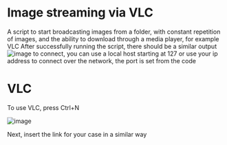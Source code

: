 # Image streaming via VLC
A script to start broadcasting images from a folder, with constant repetition of images, and the ability to download through a media player, for example VLC
After successfully running the script, there should be a similar output
![image](https://github.com/user-attachments/assets/ea8d33dc-c0bb-46aa-be18-12a1158045e3)
to connect, you can use a local host starting at 127 or use your ip address to connect over the network, the port is set from the code
# VLC
To use VLC, press Ctrl+N

![image](https://github.com/user-attachments/assets/1518f366-8886-4174-a28e-0397270203c1)

Next, insert the link for your case in a similar way
